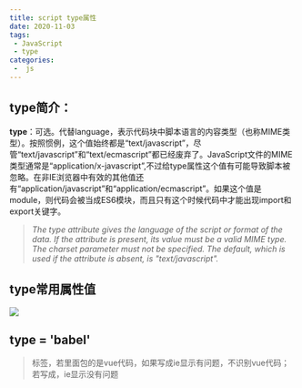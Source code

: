 ```yaml
---
title: script type属性
date: 2020-11-03
tags:
 - JavaScript
 - type
categories:
 -  js
---
```


## type简介：

**type**：可选。代替language，表示代码块中脚本语言的内容类型（也称MIME类型）。按照惯例，这个值始终都是“text/javascript”，尽管“text/javascript”和“text/ecmascript”都已经废弃了。JavaScript文件的MIME类型通常是“application/x-javascript”,不过给type属性这个值有可能导致脚本被忽略。在非IE浏览器中有效的其他值还有“application/javascript”和“application/ecmascript”。如果这个值是module，则代码会被当成ES6模块，而且只有这个时候代码中才能出现import和export关键字。



> *The type attribute gives the language of the script or format of the data. If the attribute is present, its value must be a valid MIME type. The charset parameter must not be specified. The default, which is used if the attribute is absent, is "text/javascript".*

## type常用属性值

![](https://gitee.com/Sweny/images/raw/master/img/20201102141903.png)


## type = 'babel'


> <script></script>标签，若里面包的是vue代码，如果写成<script type="text/javascript"></script>ie显示有问题，不识别vue代码；若写成<script type="text/babel"></script>，ie显示没有问题






